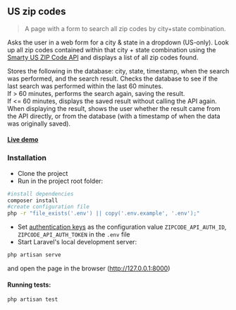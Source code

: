 ## US zip codes

> A page with a form to search all zip codes by city+state combination.

Asks the user in a web form for a city & state in a dropdown (US-only). 
Look up all zip codes contained within that city + state combination using the [Smarty US ZIP Code API](https://www.smarty.com/docs/cloud/us-zipcode-api) and displays a list of all zip codes found.

Stores the following in the database: city, state, timestamp, when the search was performed, and the search result.
Checks the database to see if the last search was performed within the last 60 minutes.  
If > 60 minutes, performs the search again, saving the result.  
If <= 60 minutes, displays the saved result without calling the API again.  
When displaying the result, shows the user whether the result came from the API directly, or from the database (with a timestamp of when the data was originally saved).  

#### [Live demo](https://us-zipcode-app.42web.io)

### Installation
- Clone the project
- Run in the project root folder:
```bash 
#install dependencies
composer install
#create configuration file
php -r "file_exists('.env') || copy('.env.example', '.env');"
```
- Set [authentication keys](https://www.smarty.com/docs/cloud/authentication) as the configuration value `ZIPCODE_API_AUTH_ID`, `ZIPCODE_API_AUTH_TOKEN` in the `.env` file
- Start Laravel's local development server:
```bash 
php artisan serve
```
and open the page in the browser (http://127.0.0.1:8000)

#### Running tests: 
```bash 
php artisan test
```
